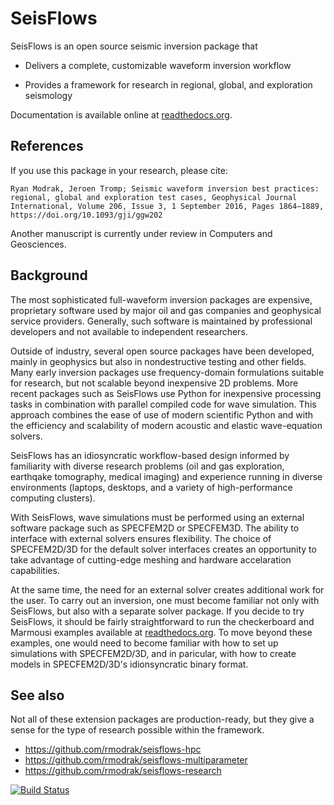 SeisFlows
=========

SeisFlows is an open source seismic inversion package that

- Delivers a complete, customizable waveform inversion workflow

- Provides a framework for research in regional, global, and exploration seismology

Documentation is available online at [readthedocs.org](http://seisflows.readthedocs.org/en/latest/).


References
----------
If you use this package in your research, please cite:

`Ryan Modrak, Jeroen Tromp; Seismic waveform inversion best practices: regional, global and exploration test cases, Geophysical Journal International, Volume 206, Issue 3, 1 September 2016, Pages 1864–1889, https://doi.org/10.1093/gji/ggw202`

Another manuscript is currently under review in Computers and Geosciences.


Background
----------
The most sophisticated full-waveform inversion packages are expensive, proprietary software used by major oil and gas companies and geophysical service providers.  Generally, such software is maintained by professional developers and not available to independent researchers.

Outside of industry, several open source packages have been developed, mainly in geophysics but also in nondestructive testing and other fields.  Many early inversion packages use frequency-domain formulations suitable for research, but not scalable beyond inexpensive 2D problems.  More recent packages such as SeisFlows use Python for inexpensive processing tasks in combination with parallel compiled code for wave simulation.  This approach combines the ease of use of modern scientific Python and with the efficiency and scalability of modern acoustic and elastic wave-equation solvers.

SeisFlows has an idiosyncratic workflow-based design informed by familiarity with diverse research problems (oil and gas exploration, earthqake tomography, medical imaging) and experience running in diverse environments (laptops, desktops, and a variety of high-performance computing clusters).

With SeisFlows, wave simulations must be performed using an external software package such as SPECFEM2D or SPECFEM3D.  The ability to interface with external solvers ensures flexibility.  The choice of SPECFEM2D/3D for the default solver interfaces creates an opportunity to take advantage of cutting-edge meshing and hardware accelaration capabilities.

At the same time, the need for an external solver creates additional work for the user.  To carry out an inversion, one must become familiar not only with SeisFlows, but also with a separate solver package.  If you decide to try SeisFlows, it should be fairly straightforward to run the checkerboard and Marmousi examples available at [readthedocs.org](http://seisflows.readthedocs.org/en/latest/).  To move beyond these examples, one would need to become familiar with how to set up simulations with SPECFEM2D/3D, and in paricular, with how to create models in SPECFEM2D/3D's idionsyncratic binary format.



See also
--------
Not all of these extension packages are production-ready, but they give a sense for the type of research possible within the framework.

- https://github.com/rmodrak/seisflows-hpc
- https://github.com/rmodrak/seisflows-multiparameter
- https://github.com/rmodrak/seisflows-research



[![Build Status](https://travis-ci.org/rmodrak/seisflows.svg?branch=master)](https://travis-ci.org/rmodrak/seisflows)
